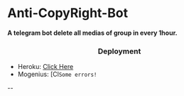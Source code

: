 # Anti-CopyRight-Bot

<b> A telegram bot delete all medias of group in every 1hour. </b>

<h3 align="center">Deployment</h3>

  - Heroku: [Click Here](https://github.com/ZainAssist/Anti-Copyright-Bot/blob/main/resources/heroku.md)
  - Mogenius: [Cl`Some errors!`

--
